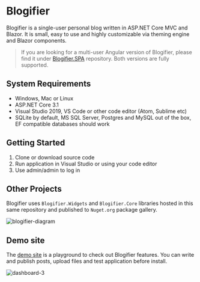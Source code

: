 # Blogifier
Blogifier is a single-user personal blog written in ASP.NET Core MVC and Blazor. It is small, easy to use and highly customizable 
via theming engine and Blazor components.

> If you are looking for a multi-user Angular version of Blogifier, please find it under [Blogifier.SPA](https://github.com/blogifierdotnet/Blogifier.SPA) repository.
> Both versions are fully supported.

## System Requirements

* Windows, Mac or Linux
* ASP.NET Core 3.1
* Visual Studio 2019, VS Code or other code editor (Atom, Sublime etc)
* SQLite by default, MS SQL Server, Postgres and MySQL out of the box, EF compatible databases should work

## Getting Started

1. Clone or download source code
2. Run application in Visual Studio or using your code editor
3. Use admin/admin to log in

## Other Projects

Blogifier uses `Blogifier.Widgets` and `Blogifier.Core` libraries hosted in this same 
repository and published to `Nuget.org` package gallery.

![blogifier-diagram](https://user-images.githubusercontent.com/1932785/78736463-d483c880-7912-11ea-93cd-ab75e6ee75a6.png)

## Demo site

The [demo site](http://blogifier.net) is a playground to check out Blogifier features. You can write and publish posts, upload files and test application before install.

![dashboard-3](https://user-images.githubusercontent.com/1932785/77836549-1481c900-7125-11ea-812f-9bd5343274f9.png)